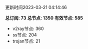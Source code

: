 更新时间2023-03-21 04:14:46

**总订阅: 73**
**总节点: 1350**
**有效节点: 585**
- v2ray节点: 360
- ss节点: 204
- trojan节点: 21
